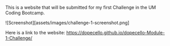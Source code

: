 This is a website that will be submitted for my first Challenge in the UM Coding Bootcamp.

![Screenshot][assets/images/challenge-1-screenshot.png]

Here is a link to the website: https://dopecello.github.io/dopecello-Module-1-Challenge/
